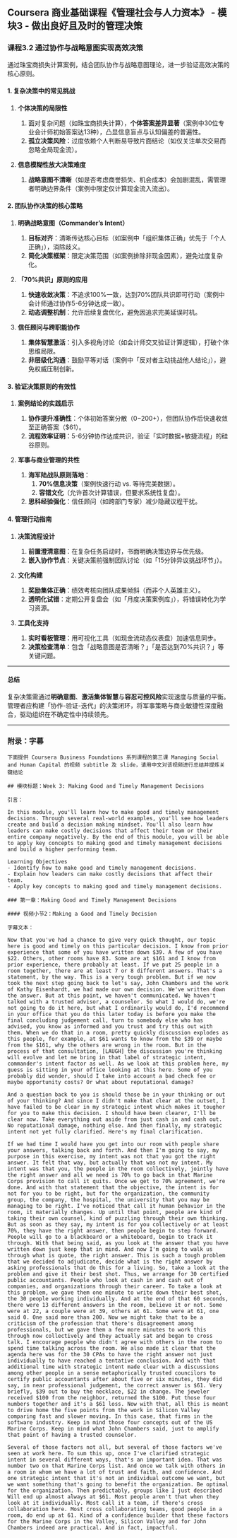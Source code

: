 ## Coursera 商业基础课程《管理社会与人力资本》 - 模块3 - 做出良好且及时的管理决策

### 课程3.2 通过协作与战略意图实现高效决策

通过珠宝商损失计算案例，结合团队协作与战略意图理论，进一步验证高效决策的核心原则。

#### 1. 复杂决策中的常见挑战

1. **个体决策的局限性**  
   1. 面对复杂问题（如珠宝商损失计算），**个体答案差异显著**（案例中30位专业会计师初始答案达13种），凸显信息盲点与认知偏差的普遍性。  
   2. **孤立决策风险**：过度依赖个人判断易导致片面结论（如仅关注单次交易而忽略全局现金流）。

2. **信息模糊性放大决策难度**  
   1. **战略意图不清晰**（如是否考虑商誉损失、机会成本）会加剧混乱，需管理者明确边界条件（案例中限定仅计算现金流入流出）。

#### 2. 团队协作决策的核心策略

1. **明确战略意图（Commander’s Intent）**  
   1. **目标对齐**：清晰传达核心目标（如案例中「组织集体正确」优先于「个人正确」），消除歧义。  
   2. **简化决策框架**：限定决策范围（如案例排除非现金因素），避免过度复杂化。

2. **「70%共识」原则的应用**  
   1. **快速收敛决策**：不追求100%一致，达到70%团队共识即可行动（案例中会计师通过协作5-6分钟达成一致）。  
   2. **动态调整机制**：允许后续复盘优化，避免因追求完美延误时机。

3. **信任顾问与跨职能协作**  
   1. **集体智慧激活**：引入多视角讨论（如会计师交叉验证计算逻辑），打破个体思维局限。  
   2. **非层级化沟通**：鼓励平等对话（案例中「反对者主动挑战他人结论」），避免权威压制创新。

#### 3. 验证决策原则的有效性

1. **案例结论的实践启示**  
   1. **协作提升准确性**：个体初始答案分散（$0-$200+），但团队协作后快速收敛至正确答案（$61）。  
   2. **流程效率证明**：5-6分钟协作达成共识，验证「实时数据+敏捷流程」的硅谷原则。

2. **军事与商业管理的共性**  
   1. **海军陆战队原则落地**：
      1. **70%信息决策**（案例快速行动 vs. 等待完美数据）。
      2. **容错文化**（允许首次计算错误，但要求系统性复盘）。
   2.  **思科经验强化**：信任顾问（如跨部门专家）减少隐藏议程干扰。

#### 4. 管理行动指南

1. **决策流程设计**  
   1. **前置澄清意图**：在复杂任务启动时，书面明确决策边界与优先级。  
   2. **嵌入协作节点**：关键决策前强制团队讨论（如「15分钟异议挑战环节」）。

2. **文化构建**  
   1. **奖励集体正确**：绩效考核向团队成果倾斜（而非个人英雄主义）。  
   2. **透明化试错**：定期公开复盘会（如「月度决策案例库」），将错误转化为学习资源。

3. **工具化支持**  
   1. **实时看板管理**：用可视化工具（如现金流动态仪表盘）加速信息同步。  
   2. **决策检查清单**：包含「战略意图是否清晰？」「是否达到70%共识？」等关键问题。

---

#### 总结

复杂决策需通过**明确意图**、**激活集体智慧**与**容忍可控风险**实现速度与质量的平衡。管理者应构建「协作-验证-迭代」的决策闭环，将军事策略与商业敏捷性深度融合，驱动组织在不确定性中持续领先。

---

### 附录：字幕

```
下面提供 Coursera Business Foundations 系列课程的第三课 Managing Social and Human Capital 的视频 subtitle 及 slide，请用中文对该视频进行总结并提炼关键结论

## 模块标题：Week 3: Making Good and Timely Management Decisions

引言：

In this module, you'll learn how to make good and timely management decisions. Through several real-world examples, you'll see how leaders create and build a decision making mindset. You'll also learn how leaders can make costly decisions that affect their team or their entire company negatively. By the end of this module, you will be able to apply key concepts to making good and timely management decisions and build a higher performing team.

Learning Objectives
- Identify how to make good and timely management decisions.
- Explain how leaders can make costly decisions that affect their team.
- Apply key concepts to making good and timely management decisions.

### 第一章：Making Good and Timely Management Decisions

#### 视频小节2：Making a Good and Timely Decision

字幕文本：

Now that you've had a chance to give very quick thought, our topic here is good and timely on this particular decision. I know from prior experience that some of you have written down $39. A few of you have $22. Others, other rooms have 83. Some are at $161 and I know from prior experience, there probably at least. If we put 25 people in a room together, there are at least 7 or 8 different answers. That's a statement, by the way. This is a very tough problem. But if we now took the next step going back to let's say, John Chambers and the work of Kathy Eisenhardt, we had made our own decision. We've written down the answer. But at this point, we haven't communicated. We haven't talked with a trusted advisor, a counselor. So what I would do, we're not going to do it here, but what I ordinarily would do, I'd recommend in your office that you do this later today is before you make the final concluding judgement call, turn to somebody else who has advised, you know as informed and you trust and try this out with them. When we do that in a room, pretty quickly discussion explodes as this people, for example, at $61 wants to know from the $39 or maybe from the $161, why the others are wrong in the room. But in the process of that consultation, [LAUGH] the discussion you're thinking will evolve and let me bring in that label of strategic intent, commander's intent factor as well. As we look at this problem here, my guess is sitting in your office looking at this here. Some of you probably did wonder, should I take into account a bad check fee or maybe opportunity costs? Or what about reputational damage?

And a question back to you is should those be in your thinking or out of your thinking? And since I didn't make that clear at the outset, I have failed to be clear in my strategic intent which makes it tougher for you to make this decision. I should have been clearer, I'll be clear now. Take everything out aside from just cash in and cash out. No reputational damage, nothing else. And then finally, my strategic intent not yet fully clarified. Here's my final clarification.

If we had time I would have you get into our room with people share your answers, talking back and forth. And then I'm going to say, my purpose in this exercise, my intent was not that you got the right answer. It felt that way, but actually that was not my intent. My intent was that you, the people in the room collectively, jointly have the right answer and all we need is 70% to go back in that Marine Corps provision to call it quits. Once we get to 70% agreement, we're done. And with that statement that the objective, the intent is for not for you to be right, but for the organization, the community group, the company, the hospital, the university that you may be managing to be right. I've noticed that call it human behavior in the room, it materially changes. Up until that point, people are kind of taking their own counsel, kind of puzzling through their own thinking. But as soon as they say, my intent is for you collectively or at least 70%, they have the right answer, then people begin to step forward. People will go to a blackboard or a whiteboard, begin to track it through. With that being said, as you look at the answer that you have written down just keep that in mind. And now I'm going to walk us through what is quote, the right answer. This is such a tough problem that we decided to adjudicate, decide what is the right answer by asking professionals that do this for a living. So, take a look at the problem and give it their best shot. Thus, we arrange for 30 certified public accountants. People who look at cash in and cash out of companies, and organizations through their career. To take a look at this problem, we gave them one minute to write down their best shot, the 30 people working individually. And at the end of that 60 seconds, there were 13 different answers in the room, believe it or not. Some were at 22, a couple were at 39, others at 61. Some were at 61, one said 0. One said more than 200. Now we might take that to be a criticism of the profession that there's disagreement among professionals, but we gave them a few more minutes to work this through now collectively and they actually sat and began to cross talk. I encourage people who didn't agree with others in the room to spend time talking across the room. We also made it clear that the agenda here was for the 30 CPAs to have the right answer not just individually to have reached a tentative conclusion. And with that additional time with strategic intent made clear with a discussions among other people in a sense metaphorically trusted councilors to certify public accountants after about five or six minutes, they did say, in near professional judgement, the correct answer is $61. Very briefly, $39 out to buy the necklace, $22 in change. The jeweler received $100 from the neighbor, returned the $100. Put those four numbers together and it's a $61 loss. Now with that, all this is meant to drive home the five points from the work in Silicon Valley comparing fast and slower moving. In this case, that firms in the software industry. Keep in mind those four concepts out of the US Marine Corps. Keep in mind what John Chambers said, just to amplify that point of having a trusted counselor.

Several of those factors not all, but several of those factors we've seen at work here. To sum this up, once I've clarified strategic intent in several different ways, that's an important idea. That was number two on that Marine Corps list. And once we talk with others in a room in whom we have a lot of trust and faith, and confidence. And one strategic intent that it's not an individual outcome we want, but we want something that's going to benefit the organization. Be optimal for the organization. Then predictably, groups like I just described Will end up almost always at $61. Most people aren't that when they look at it individually. Most call it a team, if there's cross collaboration here. Most cross collaborating teams, good people in a room, do end up at 61. Kind of a confidence builder that these factors for the Marine Corps in the Valley, Silicon Valley and for John Chambers indeed are practical. And in fact, impactful.
```